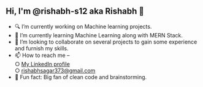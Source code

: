 ## Hi, I'm @rishabh-s12 aka Rishabh 👋

- 🔍 I’m currently working on Machine learning projects.
- 🌱 I’m currently learning Machine Learning along with MERN Stack.
- 💞️ I’m looking to collaborate on several projects to gain some experience and furnish my skills.
-  📫 How to reach me –  
  ○ [My LinkedIn profile](https://www.linkedin.com/in/rishabh-sagar-4988472a6/)  
  ○ rishabhsagar373@gmail.com  
- 👀 Fun fact: Big fan of clean code and brainstorming.
  

